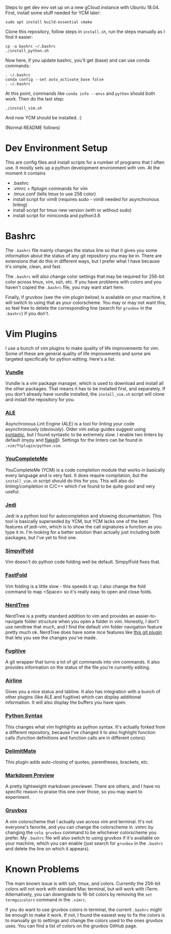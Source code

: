 Steps to get dev env set up on a new gCloud instance with Ubuntu 18.04. First, install some stuff needed for YCM later:

```
sudo apt install build-essential cmake
```

Clone this repository, follow steps in `install.sh`, run the steps manually as I find it easier:

```
cp -a bashrc ~/.bashrc
./install_python.sh
```

Now here, if you update bashrc, you'll get (base) and can use conda commands:

```
. ~/.bashrc
conda config --set auto_activate_base false
. ~/.bashrc
```

At this point, commands like `conda info --envs` and `python` should both work. Then do the last step:

```
./install_vim.sh
```

And now YCM should be installed. :)


(Normal README follows)

# Dev Environment Setup

This are config files and install scripts for a number of programs that I often use. It mostly sets up a python development environment with vim. At the moment it contains

* .bashrc
* .vimrc + ftplugin commands for vim
* .tmux.conf (tells tmux to use 256 color)
* install script for vim8 (requires sudo - vim8 needed for asynchronous linting)
* install script for tmux new version (with or without sudo)
* install script for miniconda and python3.6

# Bashrc

The `.bashrc` file mainly changes the status line so that it gives you some information about the status of any git repository you may be in. There are extensions that do this in different ways, but I prefer what I have because it's simple, clean, and fast.

The `.bashrc` will also change color settings that may be required for 256-bit color across tmux, vim, ssh, etc. If you have problems with colors and you haven't copied the `.bashrc` file, you may want start here.

Finally, if gruvbox (see the vim plugin below) is available on your machine, it will switch to using that as your colorscheme. You may or may not want this, so feel free to delete the corresponding line (search for `gruvbox` in the `.bashrc`) if you don't.

# Vim Plugins

I use a bunch of vim plugins to make quality of life improvements for vim. Some of these are general quality of life improvements and some are targeted specifically for python editing. Here's a list.

### [Vundle](https://github.com/gmarik/Vundle.vim)
Vundle is a vim package manager, which is used to download and install all the other packages. That means it has to be installed first, and separately. If you don't already have vundle installed, the `install_vim.sh` script will clone and install the repository for you.

### [ALE](https://github.com/w0rp/ale)
Asynchronous Lint Engine (ALE) is a tool for linting your code asynchronously (obviously). Older vim setup guides suggest using [syntastic](https://github.com/vim-syntastic/syntastic), but I found syntastic to be extremely slow. I enable two linters by default (mypy and [flake8](https://github.com/nvie/vim-flake8)). Settings for the linters can be found in `.vim/ftplugin/python.vim`.

### [YouCompleteMe](https://valloric.github.io/YouCompleteMe/)
YouCompleteMe (YCM) is a code completion module that works in basically every language and is very fast. It does require compilation, but the `install_vim.sh` script should do this for you. This will also do linting/completion in C/C++ which I've found to be quite good and very useful.

### [Jedi](https://github.com/davidhalter/jedi-vim)
Jedi is a python tool for autocompletion and showing documentation. This tool is basically superseded by YCM, but YCM lacks one of the best features of jedi-vim, which is to show the call signatures a function as you type it in. I'm looking for a better solution than actually just including both packages, but I've yet to find one.

### [SimpylFold](https://github.com/tmhedberg/SimpylFold)
Vim doesn't do python code folding well be default. SimpylFold fixes that.

### [FastFold](https://github.com/Konfekt/FastFold)
Vim folding is a little slow - this speeds it up. I also change the fold command to map \<Space\> so it's really easy to open and close folds.

### [NerdTree](https://github.com/scrooloose/nerdtree)
NerdTree is a pretty standard addition to vim and provides an easier-to-navigate folder structure when you open a folder in vim. Honestly, I don't use nerdtree that much, and I find the default vim folder navigation feature pretty much ok. NerdTree does have some nice features like [this git plugin](https://github.com/Xuyuanp/nerdtree-git-plugin) that lets you see the changes you've made.

### [Fugitive](https://github.com/tpope/vim-fugitive)
A git wrapper that turns a lot of git commands into vim commands. It also provides information on the status of the file you're currently editing.

### [Airline](https://github.com/vim-airline/vim-airline)
Gives you a nice status and tabline. It also has integration with a bunch of other plugins (like ALE and fugitive) which can display additional information. It will also display the buffers you have open.

### [Python Syntax](https://github.com/rmrao/python-syntax)
This changes what vim highlights as python syntax. It's actually forked from a different repository, because I've changed it to also highlight function calls (function definitions and function calls are in different colors).

### [DelimitMate](https://github.com/Raimondi/delimitMate)
This plugin adds auto-closing of quotes, parentheses, brackets, etc.

### [Markdown Preview](https://github.com/JamshedVesuna/vim-markdown-preview)
A pretty lightweight markdown previewer. There are others, and I have no specific reason to praise this one over those, so you may want to experiment.

### [Gruvbox](https://github.com/morhetz/gruvbox)
A vim colorscheme that I actually use across vim and terminal. It's not everyone's favorite, and you can change the colorscheme in .vimrc by changing the `colo gruvbox` command to be whichever colorscheme you prefer. My `.bashrc` file will also switch to using gruvbox if it's available on your machine, which you can enable (just search for `gruvbox` in the `.bashrc` and delete the line on which it appears).

# Known Problems

The main known issue is with ssh, tmux, and colors. Currently the 256-bit colors will not work with standard Mac terminal, but will work with iTerm. Alternatively, you can downgrade to 16-bit colors by removing the `set termguicolors` command in the `.vimrc`.

If you do want to use gruvbox colors in terminal, the current `.bashrc` might be enough to make it work. If not, I found the easiest way to fix the colors is to manually go to settings and change the colors used to the ones gruvbox uses. You can find a list of colors on the gruvbox GitHub page.
